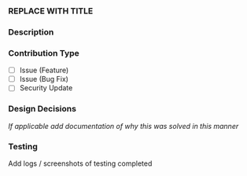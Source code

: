 ### REPLACE WITH TITLE

### Description

### Contribution Type

- [ ] Issue (Feature)
- [ ] Issue (Bug Fix)
- [ ] Security Update

### Design Decisions

_If applicable add documentation of why this was solved in this manner_

### Testing

Add logs / screenshots of testing completed

